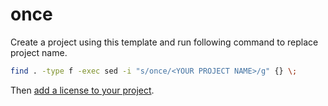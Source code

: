 # once

Create a project using this template and run following command to replace project name.

```Bash
find . -type f -exec sed -i "s/once/<YOUR PROJECT NAME>/g" {} \;
```

Then [add a license to your project](https://docs.github.com/en/communities/setting-up-your-project-for-healthy-contributions/adding-a-license-to-a-repository).
